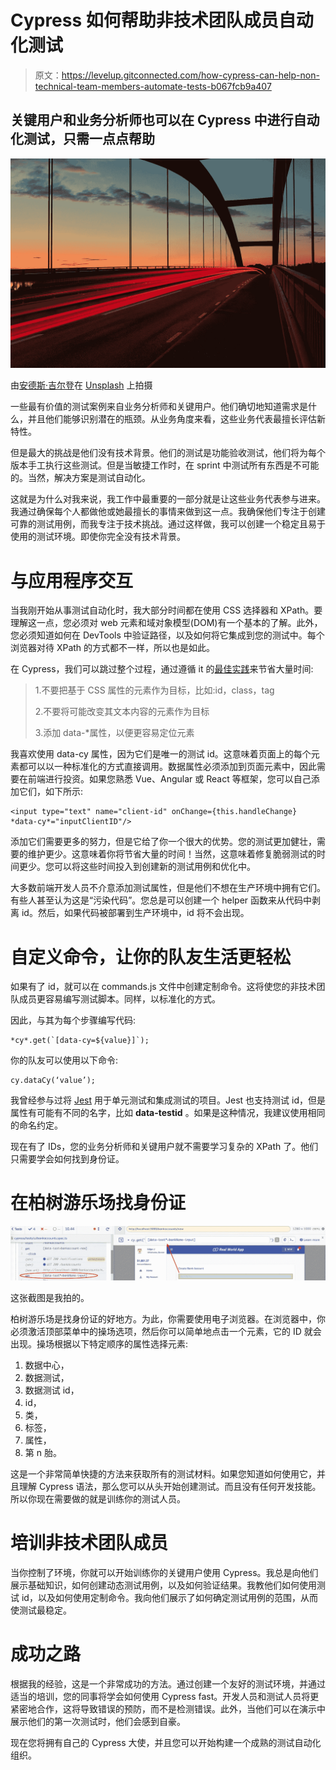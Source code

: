 # Cypress 如何帮助非技术团队成员自动化测试

> 原文：<https://levelup.gitconnected.com/how-cypress-can-help-non-technical-team-members-automate-tests-b067fcb9a407>

## **关键用户和业务分析师也可以在 Cypress 中进行自动化测试，只需一点点帮助**

![](img/4e1180ba7d8ee51a3cbec7b56069b4d2.png)

由[安德斯·吉尔登](https://unsplash.com/@andersjilden?utm_source=unsplash&utm_medium=referral&utm_content=creditCopyText)在 [Unsplash](https://unsplash.com/s/photos/bridge?utm_source=unsplash&utm_medium=referral&utm_content=creditCopyText) 上拍摄

一些最有价值的测试案例来自业务分析师和关键用户。他们确切地知道需求是什么，并且他们能够识别潜在的瓶颈。从业务角度来看，这些业务代表最擅长评估新特性。

但是最大的挑战是他们没有技术背景。他们的测试是功能验收测试，他们将为每个版本手工执行这些测试。但是当敏捷工作时，在 sprint 中测试所有东西是不可能的。当然，解决方案是测试自动化。

这就是为什么对我来说，我工作中最重要的一部分就是让这些业务代表参与进来。我通过确保每个人都做他或她最擅长的事情来做到这一点。我确保他们专注于创建可靠的测试用例，而我专注于技术挑战。通过这样做，我可以创建一个稳定且易于使用的测试环境。即使你完全没有技术背景。

# 与应用程序交互

当我刚开始从事测试自动化时，我大部分时间都在使用 CSS 选择器和 XPath。要理解这一点，您必须对 web 元素和域对象模型(DOM)有一个基本的了解。此外，您必须知道如何在 DevTools 中验证路径，以及如何将它集成到您的测试中。每个浏览器对待 XPath 的方式都不一样，所以也是如此。

在 Cypress，我们可以跳过整个过程，通过遵循 it 的[最佳实践](https://docs.cypress.io/guides/references/best-practices.html)来节省大量时间:

> 1.不要把基于 CSS 属性的元素作为目标，比如:id，class，tag
> 
> 2.不要将可能改变其文本内容的元素作为目标
> 
> 3.添加 data-*属性，以便更容易定位元素

我喜欢使用 data-cy 属性，因为它们是唯一的测试 id。这意味着页面上的每个元素都可以以一种标准化的方式直接调用。数据属性必须添加到页面元素中，因此需要在前端进行投资。如果您熟悉 Vue、Angular 或 React 等框架，您可以自己添加它们，如下所示:

```
<input type="text" name="client-id" onChange={this.handleChange} *data-cy*="inputClientID"/>
```

添加它们需要更多的努力，但是它给了你一个很大的优势。您的测试更加健壮，需要的维护更少。这意味着你将节省大量的时间！当然，这意味着修复脆弱测试的时间更少。您可以将这些时间投入到创建新的测试用例和优化中。

大多数前端开发人员不介意添加测试属性，但是他们不想在生产环境中拥有它们。有些人甚至认为这是“污染代码”。您总是可以创建一个 helper 函数来从代码中剥离 id。然后，如果代码被部署到生产环境中，id 将不会出现。

# 自定义命令，让你的队友生活更轻松

如果有了 id，就可以在 commands.js 文件中创建定制命令。这将使您的非技术团队成员更容易编写测试脚本。同样，以标准化的方式。

因此，与其为每个步骤编写代码:

```
*cy*.get(`[data-cy=${value}]`);
```

你的队友可以使用以下命令:

```
cy.dataCy(‘value’);
```

我曾经参与过将 [Jest](https://jestjs.io/) 用于单元测试和集成测试的项目。Jest 也支持测试 id，但是属性有可能有不同的名字，比如 **data-testid** 。如果是这种情况，我建议使用相同的命名约定。

现在有了 IDs，您的业务分析师和关键用户就不需要学习复杂的 XPath 了。他们只需要学会如何找到身份证。

# 在柏树游乐场找身份证

![](img/5c858e56ae83491e89f6bf756c2b1c53.png)

这张截图是我拍的。

柏树游乐场是找身份证的好地方。为此，你需要使用电子浏览器。在浏览器中，你必须激活顶部菜单中的操场选项，然后你可以简单地点击一个元素，它的 ID 就会出现。操场根据以下特定顺序的属性选择元素:

1.  数据中心，
2.  数据测试，
3.  数据测试 id，
4.  id，
5.  类，
6.  标签，
7.  属性，
8.  第 n 胎。

这是一个非常简单快捷的方法来获取所有的测试材料。如果您知道如何使用它，并且理解 Cypress 语法，那么您可以从头开始创建测试。而且没有任何开发技能。所以你现在需要做的就是训练你的测试人员。

# 培训非技术团队成员

当你控制了环境，你就可以开始训练你的关键用户使用 Cypress。我总是向他们展示基础知识，如何创建动态测试用例，以及如何验证结果。我教他们如何使用测试 id，以及如何使用定制命令。我向他们展示了如何确定测试用例的范围，从而使测试最稳定。

# 成功之路

根据我的经验，这是一个非常成功的方法。通过创建一个友好的测试环境，并通过适当的培训，您的同事将学会如何使用 Cypress fast。开发人员和测试人员将更紧密地合作，这将导致错误的预防，而不是检测错误。此外，当他们可以在演示中展示他们的第一次测试时，他们会感到自豪。

现在您将拥有自己的 Cypress 大使，并且您可以开始构建一个成熟的测试自动化组织。